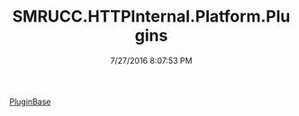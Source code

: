 ﻿---
title: SMRUCC.HTTPInternal.Platform.Plugins
date: 7/27/2016 8:07:53 PM
---

[PluginBase](T-SMRUCC.HTTPInternal.Platform.Plugins.PluginBase.html)
